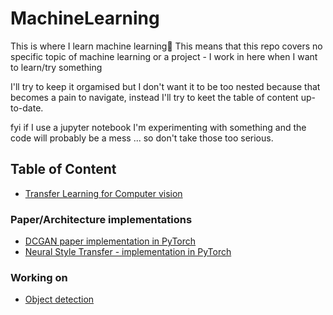 # MachineLearning

This is where I learn machine learning🤷‍ This means that this repo covers no specific topic of machine learning or a project - I work in here when I want to learn/try something

I'll try to keep it orgamised but I don't want it to be too nested because that becomes a pain to navigate, instead I'll try to keet the table of content up-to-date.

fyi if I use a jupyter notebook I'm experimenting with something and the code will probably be a mess ... so don't take those too serious.

## Table of Content
* [Transfer Learning for Computer vision](https://github.com/wilhelmberghammer/MachineLearning/tree/main/transfer_learning_cv)

### Paper/Architecture implementations
* [DCGAN paper implementation in PyTorch](https://github.com/wilhelmberghammer/MachineLearning/tree/main/DCGAN_pytorch)
* [Neural Style Transfer - implementation in PyTorch](https://github.com/wilhelmberghammer/MachineLearning/tree/main/neural_style_transfer)


### Working on
* [Object detection](https://github.com/wilhelmberghammer/MachineLearning/tree/main/object_detection)
